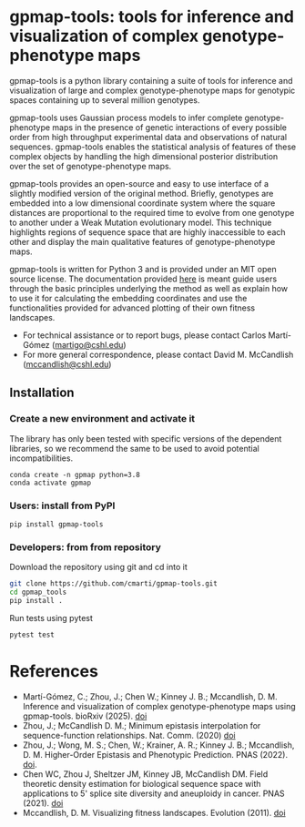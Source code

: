 # gpmap-tools: tools for inference and visualization of complex genotype-phenotype maps

gpmap-tools is a python library containing a suite of tools for inference and visualization of
large and complex genotype-phenotype maps for genotypic spaces containing 
up to several million genotypes. 

gpmap-tools uses Gaussian process models to infer complete genotype-phenotype maps in the presence
of genetic interactions of every possible order from high throughput experimental data and observations of
natural sequences. gpmap-tools enables the statistical analysis of features
of these complex objects by handling the high dimensional posterior distribution over
the set of genotype-phenotype maps. 

gpmap-tools provides an open-source and easy to use interface of a slightly
modified version of the original method. Briefly, genotypes are embedded into a 
low dimensional coordinate system where the square distances are proportional to the required time
to evolve from one genotype to another under a Weak Mutation evolutionary model. This technique highlights
regions of sequence space that are highly inaccessible to each other and display the main qualitative
features of genotype-phenotype maps. 

gpmap-tools is written for Python 3 and is provided under an MIT open source license.
The documentation provided [here](https://gpmap-tools.readthedocs.io) is meant guide users through the basic principles underlying 
the method as well as explain how to use it for calculating the embedding coordinates and use
the functionalities provided for advanced plotting of their own fitness landscapes. 

- For technical assistance or to report bugs, please contact Carlos Martí-Gómez (<martigo@cshl.edu>)
- For more general correspondence, please contact David M. McCandlish (<mccandlish@cshl.edu>)


## Installation

### Create a new environment and activate it

The library has only been tested with specific versions of the dependent libraries, so we recommend the same to be used to avoid potential incompatibilities.

```
conda create -n gpmap python=3.8
conda activate gpmap
```

### Users: install from PyPI

```
pip install gpmap-tools
```

### Developers: from from repository

Download the repository using git and cd into it

```bash
git clone https://github.com/cmarti/gpmap-tools.git
cd gpmap_tools
pip install .
```

Run tests using pytest

```bash
pytest test
```

# References
- Martí-Gómez, C.; Zhou, J.; Chen W.; Kinney J. B.; Mccandlish, D. M. Inference and visualization of complex genotype-phenotype maps using gpmap-tools. bioRxiv (2025). [doi](https://www.biorxiv.org/content/10.1101/2025.03.09.642267v2)
- Zhou, J.; McCandlish D. M.; Minimum epistasis interpolation for sequence-function relationships. Nat. Comm. (2020) [doi](https://www.nature.com/articles/s41467-020-15512-5)
- Zhou, J.; Wong, M. S.; Chen, W.; Krainer, A. R.; Kinney J. B.; Mccandlish, D. M. Higher-Order Epistasis and Phenotypic Prediction. PNAS (2022). [doi](https://doi.org/10.1073/pnas.2204233119).
- Chen WC, Zhou J, Sheltzer JM, Kinney JB, McCandlish DM. Field theoretic density estimation for biological sequence space with applications to 5' splice site diversity and aneuploidy in cancer. PNAS (2021). [doi](https://www.pnas.org/doi/10.1073/pnas.2025782118)
- Mccandlish, D. M. Visualizing fitness landscapes. Evolution (2011). [doi](https://doi.org/10.1111/j.1558-5646.2011.01236.x)
